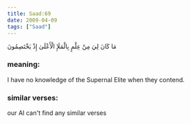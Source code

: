 ```yaml
---
title: Saad:69
date: 2009-04-09
tags: ["Saad"]
---
```

مَا كَانَ لِيَ مِنْ عِلْمٍ بِالْمَلَإِ الْأَعْلَىٰ إِذْ يَخْتَصِمُونَ
### meaning: 
I have no knowledge of the Supernal Elite when they contend.
### similar verses: 

our AI can't find any similar verses




